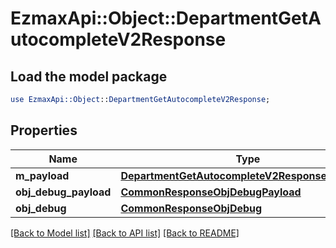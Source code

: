 # EzmaxApi::Object::DepartmentGetAutocompleteV2Response

## Load the model package
```perl
use EzmaxApi::Object::DepartmentGetAutocompleteV2Response;
```

## Properties
Name | Type | Description | Notes
------------ | ------------- | ------------- | -------------
**m_payload** | [**DepartmentGetAutocompleteV2ResponseMPayload**](DepartmentGetAutocompleteV2ResponseMPayload.md) |  | 
**obj_debug_payload** | [**CommonResponseObjDebugPayload**](CommonResponseObjDebugPayload.md) |  | [optional] 
**obj_debug** | [**CommonResponseObjDebug**](CommonResponseObjDebug.md) |  | [optional] 

[[Back to Model list]](../README.md#documentation-for-models) [[Back to API list]](../README.md#documentation-for-api-endpoints) [[Back to README]](../README.md)


